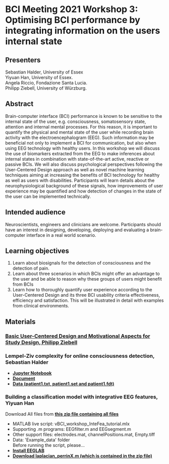 # BCI Meeting 2021 Workshop 3: Optimising BCI performance by integrating information on the users internal state

## Presenters
Sebastian Halder, University of Essex 
<br>Yiyuan Han, University of Essex. 
<br>Angela Riccio, Fondazione Santa Lucia. 
<br>Philipp Ziebell, University of Würzburg. 

## Abstract
Brain-computer interface (BCI) performance is known to be sensitive to the internal state of the user, e.g. consciousness, somatosensory state, attention and internal mental processes. For this reason, it is important to quantify the physical and mental state of the user while recording brain activity with the electroencephalogram (EEG). Such information may be beneficial not only to implement a BCI for communication, but also when using EEG technology with healthy users. In this workshop we will discuss the use of biomarkers extracted from the EEG to make inferences about internal states in combination with state-of-the-art active, reactive or passive BCIs. We will also discuss psychological perspectives following the User-Centered Design approach as well as novel machine learning techniques aiming at increasing the benefits of BCI technology for healthy as well as users with disabilities. Participants will learn details about the neurophysiological background of these signals, how improvements of user experience may be quantified and how detection of changes in the state of the user can be implemented technically.

## Intended audience
Neuroscientists, engineers and clinicians are welcome. Participants should have an interest in designing, developing, deploying and evaluating a brain-computer interface in a real world scenario.

## Learning objectives
1. Learn about biosignals for the detection of consciousness and the detection of pain.
2. Learn about three scenarios in which BCIs might offer an advantage to the user and be able to reason why these groups of users might benefit from BCIs
3. Learn how to thoroughly quantify user experience according to the User-Centered Design and its three BCI usability criteria effectiveness, efficiency and satisfaction. This will be illustrated in detail with examples from clinical environments.

## Materials
### [Basic User-Centered Design and Motivational Aspects for Study Design, Philipp Ziebell](https://github.com/Han-YY/vBCI-Meeting_Workshop3/tree/main/PZ_UCD-principles-with-example)
### Lempel-Ziv complexity for online consciousness detection, Sebastian Halder
- [**Jupyter Notebook**](https://github.com/Han-YY/vBCI-Meeting_Workshop3/blob/e50b1985644b7726fc45505a172199b66dab6042/SH_Lempel-Ziv%20complexity%20for%20online%20consciousness%20detection/Quick%20tutorial%20on%20importing,%20processing%20and%20visualising%20Wada%20data.ipynb)
- [**Document**](https://github.com/Han-YY/vBCI-Meeting_Workshop3/blob/e50b1985644b7726fc45505a172199b66dab6042/SH_Lempel-Ziv%20complexity%20for%20online%20consciousness%20detection/Quick%20tutorial%20on%20importing,%20processing%20and%20visualising%20Wada%20data.md.pdf)
- [**Data (patient1.txt, patient1.set and patient1.fdt)**](https://www.dropbox.com/t/HFezAOEePzKoSPKA)
### Building a classification model with integrative EEG features, Yiyuan Han
Download All files from [**this zip file containing all files**](https://github.com/Han-YY/vBCI-Meeting_Workshop3/blob/e50b1985644b7726fc45505a172199b66dab6042/YH_integrative%20EEG%20features/YH_integrative%20EEG%20features.zip)
- MATLAB live script: vBCI_workshop_InteFea_tutorial.mlx
- Supporting .m programs: EEGfilter.m and EEGsegment.m
- Other support files: electrodes.mat, channelPositions.mat, Empty.tiff
- Data: 'Example_data' folder
<br>Before running the script, please...
- [**Install EEGLAB**](https://sccn.ucsd.edu/eeglab/download.php)
- [**Download laplacian_perrinX.m (which is contained in the zip file)**](http://mikexcohen.com/lecturelets/laplacian/)

